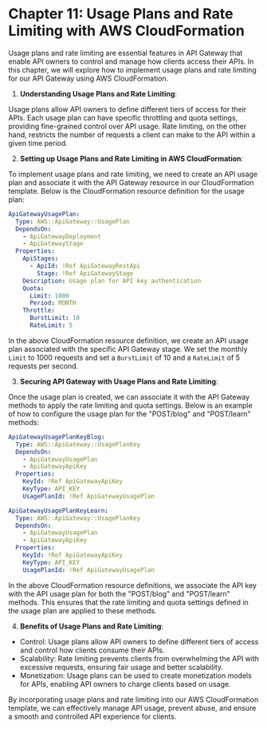 # Chapter 11: Usage Plans and Rate Limiting with AWS CloudFormation

Usage plans and rate limiting are essential features in API Gateway that enable API owners to control and manage how clients access their APIs. In this chapter, we will explore how to implement usage plans and rate limiting for our API Gateway using AWS CloudFormation.

1. **Understanding Usage Plans and Rate Limiting**:

Usage plans allow API owners to define different tiers of access for their APIs. Each usage plan can have specific throttling and quota settings, providing fine-grained control over API usage. Rate limiting, on the other hand, restricts the number of requests a client can make to the API within a given time period.

2. **Setting up Usage Plans and Rate Limiting in AWS CloudFormation**:

To implement usage plans and rate limiting, we need to create an API usage plan and associate it with the API Gateway resource in our CloudFormation template. Below is the CloudFormation resource definition for the usage plan:

```yaml
ApiGatewayUsagePlan:
  Type: AWS::ApiGateway::UsagePlan
  DependsOn:
    - ApiGatewayDeployment
    - ApiGatewayStage
  Properties:
    ApiStages:
      - ApiId: !Ref ApiGatewayRestApi
        Stage: !Ref ApiGatewayStage
    Description: Usage plan for API key authentication
    Quota:
      Limit: 1000
      Period: MONTH
    Throttle:
      BurstLimit: 10
      RateLimit: 5
```

In the above CloudFormation resource definition, we create an API usage plan associated with the specific API Gateway stage. We set the monthly `Limit` to 1000 requests and set a `BurstLimit` of 10 and a `RateLimit` of 5 requests per second.

3. **Securing API Gateway with Usage Plans and Rate Limiting**:

Once the usage plan is created, we can associate it with the API Gateway methods to apply the rate limiting and quota settings. Below is an example of how to configure the usage plan for the "POST/blog" and "POST/learn" methods:

```yaml
ApiGatewayUsagePlanKeyBlog:
  Type: AWS::ApiGateway::UsagePlanKey
  DependsOn:
    - ApiGatewayUsagePlan
    - ApiGatewayApiKey
  Properties:
    KeyId: !Ref ApiGatewayApiKey
    KeyType: API_KEY
    UsagePlanId: !Ref ApiGatewayUsagePlan

ApiGatewayUsagePlanKeyLearn:
  Type: AWS::ApiGateway::UsagePlanKey
  DependsOn:
    - ApiGatewayUsagePlan
    - ApiGatewayApiKey
  Properties:
    KeyId: !Ref ApiGatewayApiKey
    KeyType: API_KEY
    UsagePlanId: !Ref ApiGatewayUsagePlan
```

In the above CloudFormation resource definitions, we associate the API key with the API usage plan for both the "POST/blog" and "POST/learn" methods. This ensures that the rate limiting and quota settings defined in the usage plan are applied to these methods.

4. **Benefits of Usage Plans and Rate Limiting**:

- Control: Usage plans allow API owners to define different tiers of access and control how clients consume their APIs.
- Scalability: Rate limiting prevents clients from overwhelming the API with excessive requests, ensuring fair usage and better scalability.
- Monetization: Usage plans can be used to create monetization models for APIs, enabling API owners to charge clients based on usage.

By incorporating usage plans and rate limiting into our AWS CloudFormation template, we can effectively manage API usage, prevent abuse, and ensure a smooth and controlled API experience for clients.